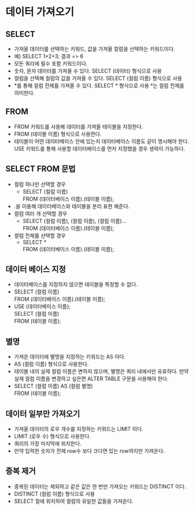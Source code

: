 # 데이터 가져오기
## SELECT
- 가져올 데이터를 선택하는 키워드, 값을 가져올 칼럼을 선택하는 키워드이다.
- 예) SELECT 1+2+3; 결과 => 6
- 모든 쿼리에 필수 포함 키워드이다.
- 숫자, 문자 데이터를 가져올 수 있다. SELECT (데이터) 형식으로 사용
- 컬럼을 선택해 컬럼의 값을 가져올 수 있다. SELECT (컬럼 이름) 형식으로 사용
- *를 통해 컬럼 전체를 가져올 수 있다. SELECT * 형식으로 사용 *는 컬럼 전체를 의미한다.

## FROM
- FROM 키워드를 사용해 데이터를 가져올 테이블을 지정한다.
- FROM (테이블 이름) 형식으로 사용한다.
- 테이블이 어떤 데이터베이스 안에 있는지 데이터베이스 이름도 같이 명시해야 한다. USE 키워드를 통해 사용할 데이터베이스를 먼저 지정했을 경우 생략이 가능하다.

## SELECT FROM 문법
- 컬럼 하나만 선택할 경우
  - SELECT (컬럼 이름) </br>
    FROM (데이터베이스 이름).(테이블 이름);
- .을 이용해 데이터베이스와 테이블을 분리 표현 해준다.
- 컬럼 여러 개 선택할 경우
  - SELECT (컬럼 이름), (컬럼 이름), (컬럼 이름)... </br>
    FROM (데이터베이스 이름).(테이블 이름);
- 컬럼 전체를 선택할 경우
  - SELECT * </br>
    FROM (데이터베이스 이름).(테이블 이름);
    
## 데이터 베이스 지정
- 데이터베이스를 지정하지 않으면 테이블을 특정할 수 없다.
- SELECT (컬럼 이름) </br>
  FROM (데이터베이스 이름).(테이블 이름);
- USE (데이터베이스 이름); </br>
  SELECT (컬럼 이름) </br>
  FROM (테이블 이름);

## 별명
- 가져온 데이터에 별명을 지정하는 키워드는 AS 이다.
- AS (컬럼 이름) 형식으로 사용한다.
- 테이블 내의 실제 컬럼 이름은 변하지 않으며, 별명은 쿼리 내에서만 유효하다. 만약 실제 컬럼 이름을 변경하고 싶은면 ALTER TABLE 구문을 사용해야 한다.
- SELECT (컬럼 이름) AS (컬럼 별명) </br>
  FROM (테이블 이름);
  
## 데이터 일부만 가져오기
- 가져올 데이터의 로우 개수를 지정하는 키워드는 LIMIT 이다.
- LIMIT (로우 수) 형식으로 사용한다.
- 쿼리의 가장 마지막에 위치한다.
- 만약 입력한 숫자가 전체 row수 보다 크다면 있는 row까지만 가져온다.

## 중복 제거
- 중복된 데이터는 제외하고 같은 값은 한 번만 가져오는 키워드는 DISTINCT 이다.
- DISTINCT (컬럼 이름) 형식으로 사용
- SELECT 절에 위치하여 컬럼의 유일한 값들을 가져온다.













